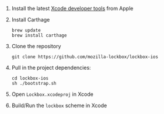 1. Install the latest [Xcode developer tools](https://developer.apple.com/xcode/downloads/) from Apple

2. Install Carthage

    ```
    brew update
    brew install carthage
    ```

3. Clone the repository

    ```
    git clone https://github.com/mozilla-lockbox/lockbox-ios
    ```

4. Pull in the project dependencies:

    ```
    cd lockbox-ios
    sh ./bootstrap.sh
    ```

5. Open `Lockbox.xcodeproj` in Xcode

6. Build/Run the `lockbox` scheme in Xcode
